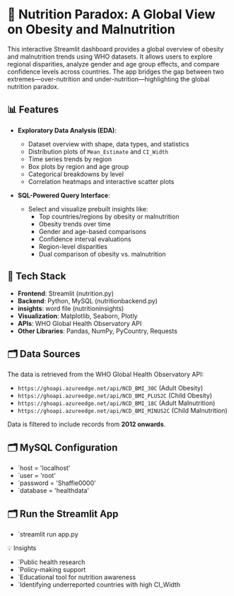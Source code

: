 # 🍎 Nutrition Paradox: A Global View on Obesity and Malnutrition

This interactive Streamlit dashboard provides a global overview of obesity and malnutrition trends using WHO datasets. It allows users to explore regional disparities, analyze gender and age group effects, and compare confidence levels across countries. The app bridges the gap between two extremes—over-nutrition and under-nutrition—highlighting the global nutrition paradox.

## 📊 Features

- **Exploratory Data Analysis (EDA)**:
  - Dataset overview with shape, data types, and statistics
  - Distribution plots of `Mean_Estimate` and `CI_Width`
  - Time series trends by region
  - Box plots by region and age group
  - Categorical breakdowns by level
  - Correlation heatmaps and interactive scatter plots

- **SQL-Powered Query Interface**:
  - Select and visualize prebuilt insights like:
    - Top countries/regions by obesity or malnutrition
    - Obesity trends over time
    - Gender and age-based comparisons
    - Confidence interval evaluations
    - Region-level disparities
    - Dual comparison of obesity vs. malnutrition

## 🧪 Tech Stack

- **Frontend**: Streamlit (nutrition.py)
- **Backend**: Python, MySQL (nutritionbackend.py)
- **insights**: word file (nutritioninsights)
- **Visualization**: Matplotlib, Seaborn, Plotly
- **APIs**: WHO Global Health Observatory API
- **Other Libraries**: Pandas, NumPy, PyCountry, Requests

## 🗂️ Data Sources

The data is retrieved from the WHO Global Health Observatory API:

- `https://ghoapi.azureedge.net/api/NCD_BMI_30C` (Adult Obesity)
- `https://ghoapi.azureedge.net/api/NCD_BMI_PLUS2C` (Child Obesity)
- `https://ghoapi.azureedge.net/api/NCD_BMI_18C` (Adult Malnutrition)
- `https://ghoapi.azureedge.net/api/NCD_BMI_MINUS2C` (Child Malnutrition)

Data is filtered to include records from **2012 onwards**.

## 🗂️ MySQL Configuration

- `host = 'localhost'
- `user = 'root'
- `password = 'Shaffie0000'
- `database = 'healthdata'
  
## 🗂️ Run the Streamlit App

- `streamlit run app.py

💡 Insights

- `Public health research
- `Policy-making support
- `Educational tool for nutrition awareness
- `Identifying underreported countries with high CI_Width



